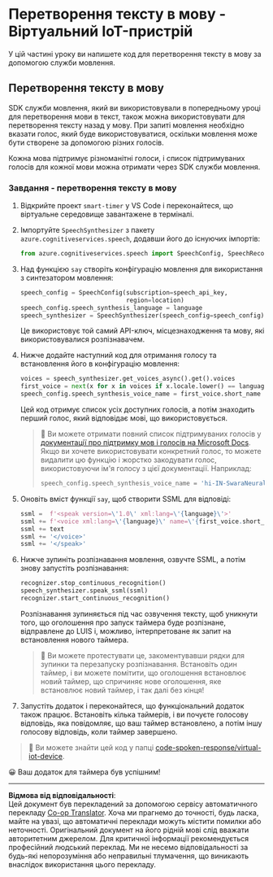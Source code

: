 <!--
CO_OP_TRANSLATOR_METADATA:
{
  "original_hash": "7966848a1f870e4c42edb4db67b13c57",
  "translation_date": "2025-08-28T16:16:56+00:00",
  "source_file": "6-consumer/lessons/3-spoken-feedback/virtual-device-text-to-speech.md",
  "language_code": "uk"
}
-->
# Перетворення тексту в мову - Віртуальний IoT-пристрій

У цій частині уроку ви напишете код для перетворення тексту в мову за допомогою служби мовлення.

## Перетворення тексту в мову

SDK служби мовлення, який ви використовували в попередньому уроці для перетворення мови в текст, також можна використовувати для перетворення тексту назад у мову. При запиті мовлення необхідно вказати голос, який буде використовуватися, оскільки мовлення може бути створене за допомогою різних голосів.

Кожна мова підтримує різноманітні голоси, і список підтримуваних голосів для кожної мови можна отримати через SDK служби мовлення.

### Завдання - перетворення тексту в мову

1. Відкрийте проект `smart-timer` у VS Code і переконайтеся, що віртуальне середовище завантажене в терміналі.

1. Імпортуйте `SpeechSynthesizer` з пакету `azure.cognitiveservices.speech`, додавши його до існуючих імпортів:

    ```python
    from azure.cognitiveservices.speech import SpeechConfig, SpeechRecognizer, SpeechSynthesizer
    ```

1. Над функцією `say` створіть конфігурацію мовлення для використання з синтезатором мовлення:

    ```python
    speech_config = SpeechConfig(subscription=speech_api_key,
                                 region=location)
    speech_config.speech_synthesis_language = language
    speech_synthesizer = SpeechSynthesizer(speech_config=speech_config)
    ```

    Це використовує той самий API-ключ, місцезнаходження та мову, які використовувалися розпізнавачем.

1. Нижче додайте наступний код для отримання голосу та встановлення його в конфігурацію мовлення:

    ```python
    voices = speech_synthesizer.get_voices_async().get().voices
    first_voice = next(x for x in voices if x.locale.lower() == language.lower())
    speech_config.speech_synthesis_voice_name = first_voice.short_name
    ```

    Цей код отримує список усіх доступних голосів, а потім знаходить перший голос, який відповідає мові, що використовується.

    > 💁 Ви можете отримати повний список підтримуваних голосів у [документації про підтримку мов і голосів на Microsoft Docs](https://docs.microsoft.com/azure/cognitive-services/speech-service/language-support?WT.mc_id=academic-17441-jabenn#text-to-speech). Якщо ви хочете використовувати конкретний голос, то можете видалити цю функцію і жорстко закодувати голос, використовуючи ім'я голосу з цієї документації. Наприклад:
    >
    > ```python
    > speech_config.speech_synthesis_voice_name = 'hi-IN-SwaraNeural'
    > ```

1. Оновіть вміст функції `say`, щоб створити SSML для відповіді:

    ```python
    ssml =  f'<speak version=\'1.0\' xml:lang=\'{language}\'>'
    ssml += f'<voice xml:lang=\'{language}\' name=\'{first_voice.short_name}\'>'
    ssml += text
    ssml += '</voice>'
    ssml += '</speak>'
    ```

1. Нижче зупиніть розпізнавання мовлення, озвучте SSML, а потім знову запустіть розпізнавання:

    ```python
    recognizer.stop_continuous_recognition()
    speech_synthesizer.speak_ssml(ssml)
    recognizer.start_continuous_recognition()
    ```

    Розпізнавання зупиняється під час озвучення тексту, щоб уникнути того, що оголошення про запуск таймера буде розпізнане, відправлене до LUIS і, можливо, інтерпретоване як запит на встановлення нового таймера.

    > 💁 Ви можете протестувати це, закоментувавши рядки для зупинки та перезапуску розпізнавання. Встановіть один таймер, і ви можете помітити, що оголошення встановлює новий таймер, що спричиняє нове оголошення, яке встановлює новий таймер, і так далі без кінця!

1. Запустіть додаток і переконайтеся, що функціональний додаток також працює. Встановіть кілька таймерів, і ви почуєте голосову відповідь, яка повідомляє, що ваш таймер встановлено, а потім іншу голосову відповідь, коли таймер завершено.

> 💁 Ви можете знайти цей код у папці [code-spoken-response/virtual-iot-device](../../../../../6-consumer/lessons/3-spoken-feedback/code-spoken-response/virtual-iot-device).

😀 Ваш додаток для таймера був успішним!

---

**Відмова від відповідальності**:  
Цей документ був перекладений за допомогою сервісу автоматичного перекладу [Co-op Translator](https://github.com/Azure/co-op-translator). Хоча ми прагнемо до точності, будь ласка, майте на увазі, що автоматичні переклади можуть містити помилки або неточності. Оригінальний документ на його рідній мові слід вважати авторитетним джерелом. Для критичної інформації рекомендується професійний людський переклад. Ми не несемо відповідальності за будь-які непорозуміння або неправильні тлумачення, що виникають внаслідок використання цього перекладу.